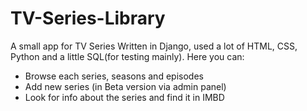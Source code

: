 # TV-Series-Library
A small app for TV Series
Written in Django, used a lot of HTML, CSS, Python and a little SQL(for testing mainly).
Here you can:
- Browse each series, seasons and episodes
- Add new series (in Beta version via admin panel)
- Look for info about the series and find it in IMBD
